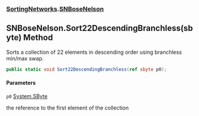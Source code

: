 ### [SortingNetworks](SortingNetworks.md 'SortingNetworks').[SNBoseNelson](SortingNetworks.SNBoseNelson.md 'SortingNetworks.SNBoseNelson')

## SNBoseNelson.Sort22DescendingBranchless(sbyte) Method

Sorts a collection of 22 elements in descending order using branchless min/max swap.

```csharp
public static void Sort22DescendingBranchless(ref sbyte p0);
```
#### Parameters

<a name='SortingNetworks.SNBoseNelson.Sort22DescendingBranchless(sbyte).p0'></a>

`p0` [System.SByte](https://docs.microsoft.com/en-us/dotnet/api/System.SByte 'System.SByte')

the reference to the first element of the collection